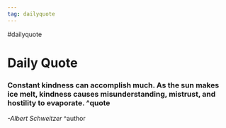 ```yaml
---
tag: dailyquote
---
```


#dailyquote

# Daily Quote

### Constant kindness can accomplish much. As the sun makes ice melt, kindness causes misunderstanding, mistrust, and hostility to evaporate. ^quote
*-Albert Schweitzer* ^author
